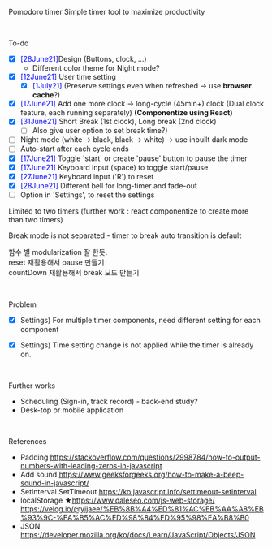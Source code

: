 Pomodoro timer
Simple timer tool to maximize productivity

</br>

To-do

- [x] <span style="color:blue">[28June21]</span>Design (Buttons, clock, ...) </br>
  - Different color theme for Night mode?
- [x] <span style="color:blue">[12June21]</span> User time setting
  - [x] <span style="color:blue">[1July21]</span> (Preserve settings even when refreshed -> use **browser cache**?)
- [x] <span style="color:blue">[17June21]</span> Add one more clock → long-cycle (45min+) clock
      (Dual clock feature, each running separately)
      **(Componentize using React)**
- [x] <span style="color:blue">[31June21]</span> Short Break (1st clock), Long break (2nd clock)
  - [ ] Also give user option to set break time?)
- [ ] Night mode (white -> black, black -> white) -> use inbuilt dark mode
- [ ] Auto-start after each cycle ends
- [x] <span style="color:blue">[17June21]</span> Toggle 'start' or create 'pause' button to pause the timer
- [x] <span style="color:blue">[17June21]</span> Keyboard input (space) to toggle start/pause
- [x] <span style="color:blue">[27June21]</span> Keyboard input ('R') to reset
- [x] <span style="color:blue">[28June21]</span> Different bell for long-timer and fade-out
- [ ] Option in 'Settings', to reset the settings

Limited to two timers (further work : react componentize to create more than two timers)

Break mode is not separated - timer to break auto transition is default

함수 별 modularization 잘 한듯.  
reset 재활용해서 pause 만들기  
countDown 재활용해서 break 모드 만들기

</br>

Problem

- [x] Settings) For multiple timer components, need different setting for each component

- [x] Settings) Time setting change is not applied while the timer is already on.

</br>

Further works

- Scheduling (Sign-in, track record) - back-end study?
- Desk-top or mobile application

</br>

References

- Padding
  https://stackoverflow.com/questions/2998784/how-to-output-numbers-with-leading-zeros-in-javascript
- Add sound
  https://www.geeksforgeeks.org/how-to-make-a-beep-sound-in-javascript/
- SetInterval SetTimeout
  https://ko.javascript.info/settimeout-setinterval
- localStorage
  ★https://www.daleseo.com/js-web-storage/
  https://velog.io/@yijaee/%EB%8B%A4%ED%81%AC%EB%AA%A8%EB%93%9C-%EA%B5%AC%ED%98%84%ED%95%98%EA%B8%B0
- JSON
  https://developer.mozilla.org/ko/docs/Learn/JavaScript/Objects/JSON
